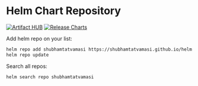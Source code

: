 # Helm Chart Repository

[![Artifact HUB](https://img.shields.io/endpoint?url=https://artifacthub.io/badge/repository/s)](https://artifacthub.io/packages/search?repo=s)
[![Release Charts](https://github.com/ShubhamTatvamasi/helm/workflows/Release%20Charts/badge.svg)](https://github.com/ShubhamTatvamasi/helm/actions)

Add helm repo on your list:
```bash
helm repo add shubhamtatvamasi https://shubhamtatvamasi.github.io/helm
helm repo update
```

Search all repos:
```bash
helm search repo shubhamtatvamasi
```
